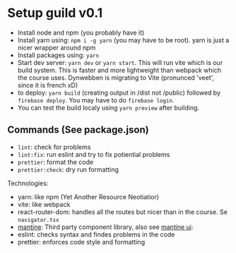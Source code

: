 # Setup guild v0.1

- Install node and npm (you probably have it)
- Install yarn using: `npm i -g yarn` (you may have to be root). yarn is just a nicer wrapper around npm
- Install packages using: `yarn`
- Start dev server: `yarn dev` or `yarn start`. This will run vite which is our build system. This is faster and more lightweight than webpack which the course uses. Dynwebben is migrating to Vite (pronunced 'veet', since it is french xD)
- to deploy: `yarn build` (creating output in /dist not /public) followed by `firebase deploy`. You may have to do `firebase login`.
- You can test the build localy using `yarn preview` after building.

## Commands (See package.json)
- `lint`: check for problems
- `lint:fix`: run eslint and try to fix potiential problems
- `prettier`: format the code
- `prettier:check`: dry run formatting

Technologies:
- yarn: like npm (Yet Another Resource Neotiatior)
- vite: like webpack
- react-router-dom: handles all the routes but nicer than in the course. Se `navigator.tsx`
- [mantine](https://mantine.dev): Third party component library, also see [mantine ui](https://ui.mantine.dev):
- eslint: checks syntax and findes problems in the code
- prettier: enforces code style and formatting 

